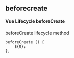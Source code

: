 ## beforecreate
#### Vue Lifecycle beforeCreate
beforeCreate lifecycle method
```
beforeCreate () {
	${0};
},
```